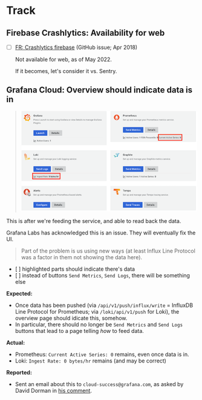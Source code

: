 # Track

## Firebase Crashlytics: Availability for web

- [ ] [FR: Crashlytics firebase](https://github.com/firebase/firebase-js-sdk/issues/710) (GitHub issue; Apr 2018)

   Not available for web, as of May 2022.

   If it becomes, let's consider it vs. Sentry.


## Grafana Cloud: Overview should indicate data is in

>![](.images/gc-overview.png)

This is after we're feeding the service, and able to read back the data.

Grafana Labs has acknowledged this is an issue. They will eventually fix the UI.

>Part of the problem is us using new ways (at least Influx Line Protocol was a factor in them not showing the data here).

- [ ] highlighted parts should indicate there's data
- [ ] instead of buttons `Send Metrics`, `Send Logs`, there will be something else

**Expected:**

- Once data has been pushed (via `/api/v1/push/influx/write` = InfluxDB Line Protocol for Prometheus; via `/loki/api/v1/push` for Loki), the overview page should idicate this, somehow.
- In particular, there should no longer be `Send Metrics` and `Send Logs` buttons that lead to a page telling *how* to feed data.

**Actual:**

- Prometheus: `Current Active Series: 0` remains, even once data is in.
- Loki: `Ingest Rate: 0 bytes/hr` remains (and may be correct)

**Reported:**

- Sent an email about this to `cloud-success@grafana.com`, as asked by David Dorman in [his comment](https://community.grafana.com/t/how-to-push-prometheus-metrics-in-grafana-cloud/47297/19?u=akauppi).
   